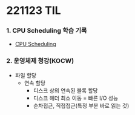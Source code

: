 # 221123 TIL
### 1. CPU Scheduling 학습 기록
* [CPU Scheduling](https://www.devops-eljoe.com/70dee696-0206-4966-a559-cb25970567ee)
### 2. 운영체제 청강(KOCW)
* 파일 할당
    * 연속 할당
        * 디스크 상의 연속된 블록 할당
        * 디스크 헤더 최소 이동 = 빠른 I/O 성능
        * 순차접근, 직접접근(특정 부분 바로 읽는 것)